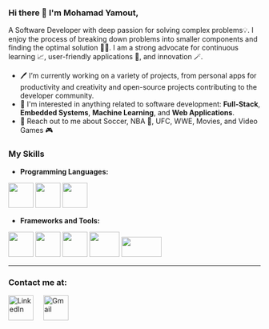 ### Hi there 👋 I'm Mohamad Yamout,

A Software Developer with deep passion for solving complex problems💡. I enjoy the process of breaking down problems into smaller components and finding the optimal solution 👌🏼. I am a strong advocate for continuous learning 📈, user-friendly applications 🐶, and innovation 🪄.

- 🖊️ I’m currently working on a variety of projects, from personal apps for productivity and creativity and open-source projects contributing to the developer community.
- 🔧 I'm interested in anything related to software development: **Full-Stack**, **Embedded Systems**, **Machine Learning**, and **Web Applications**.
- 💬 Reach out to me about Soccer, NBA 🏀, UFC, WWE, Movies, and Video Games 🎮

### My Skills
- **Programming Languages:**

<img src="https://upload.wikimedia.org/wikipedia/commons/thumb/c/c3/Python-logo-notext.svg/1869px-Python-logo-notext.svg.png" width="50" height="50" /> <img src="https://static.vecteezy.com/system/resources/previews/027/127/463/original/javascript-logo-javascript-icon-transparent-free-png.png" width="50" height="50" /> <img src="https://upload.wikimedia.org/wikipedia/commons/thumb/d/d8/C_Language_Logo.svg/1853px-C_Language_Logo.svg.png" width="50" height="50" />  
- **Frameworks and Tools:**

<img src="https://upload.wikimedia.org/wikipedia/commons/thumb/e/e6/Python_and_Qt.svg/1200px-Python_and_Qt.svg.png" width="50" height="50" />  <img src="https://upload.wikimedia.org/wikipedia/commons/thumb/6/61/HTML5_logo_and_wordmark.svg/2048px-HTML5_logo_and_wordmark.svg.png" width="50" height="50" /> <img src="https://upload.wikimedia.org/wikipedia/commons/thumb/d/d5/CSS3_logo_and_wordmark.svg/1200px-CSS3_logo_and_wordmark.svg.png" width="50" height="50" /> <img src="https://1000logos.net/wp-content/uploads/2020/08/MySQL-Logo.png" width="60" height="50" />  <img src="https://upload.wikimedia.org/wikipedia/commons/thumb/e/e0/Git-logo.svg/1280px-Git-logo.svg.png" width="80" height="40"/>

<hr width="100%" size="2" color="black">  <!-- horizontal line -->

### Contact me at:
<a href="https://www.linkedin.com/in/mohamad-yamout-a1a76a249"><img src="https://upload.wikimedia.org/wikipedia/commons/thumb/f/f8/LinkedIn_icon_circle.svg/2048px-LinkedIn_icon_circle.svg.png" width="50" height="50" alt="LinkedIn"></a> &nbsp;&nbsp;&nbsp; <a href="mailto:myamout7@gmail.com"><img src="https://static.vecteezy.com/system/resources/previews/016/716/465/original/gmail-icon-free-png.png" width="50" height="50" alt="Gmail"></a>




<!--
**myamout77/myamout77** is a ✨ _special_ ✨ repository because its `README.md` (this file) appears on your GitHub profile.

Here are some ideas to get you started:

- 🔭 I’m currently working on ...
- 🌱 I’m currently learning ...
- 👯 I’m looking to collaborate on ...
- 🤔 I’m looking for help with ...
- 💬 Ask me about ...
- 📫 How to reach me: ...
- 😄 Pronouns: ...
- ⚡ Fun fact: ...
-->
